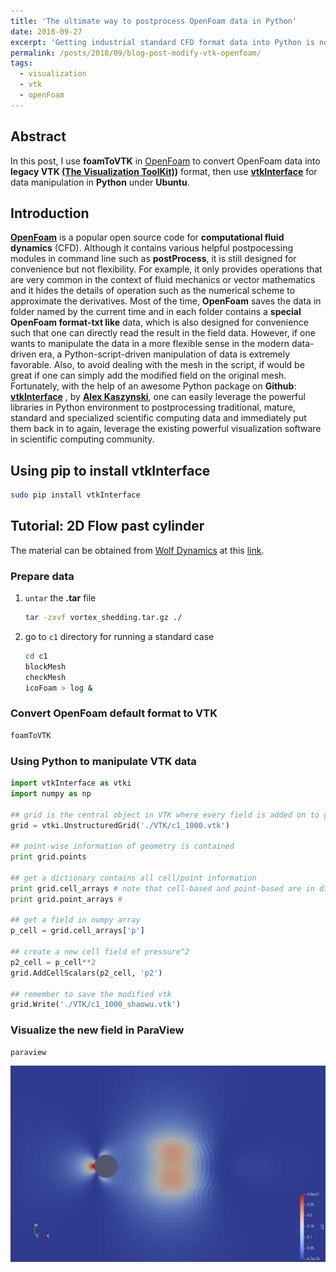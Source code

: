 ```yaml
---
title: 'The ultimate way to postprocess OpenFoam data in Python'
date: 2018-09-27
excerpt: 'Getting industrial standard CFD format data into Python is not that easy as it seems to be. I used a toolkit library and everything works like charm.'
permalink: /posts/2018/09/blog-post-modify-vtk-openfoam/
tags:
  - visualization
  - vtk
  - openFoam
---
```


## Abstract

In this post, I use **foamToVTK** in [OpenFoam](https://www.openfoam.com/) to convert OpenFoam data into **legacy VTK [(The Visualization ToolKit)](https://www.vtk.org/Wiki/VTK))** format, then use **[vtkInterface](https://github.com/akaszynski/vtkInterface)** for data manipulation in **Python** under **Ubuntu**. 

## Introduction

[**OpenFoam**](https://www.openfoam.com/) is a popular open source code for **computational fluid dynamics** (CFD). Although it contains various helpful postpocessing modules in command line such as **postProcess**, it is still designed for convenience but not flexibility. For example, it only provides operations that are very common in the context of fluid mechanics or vector mathematics and it hides the details of operation such as the numerical scheme to approximate the derivatives. Most of the time, **OpenFoam** saves the data in folder named by the current time and in each folder contains a **special OpenFoam format-txt like** data, which is also designed for convenience such that one can directly read the result in the field data. However, if one wants to manipulate the data in a more flexible sense in the modern data-driven era, a Python-script-driven manipulation of data is extremely favorable. Also, to avoid dealing with the mesh in the script, if would be great if one can simply add the modified field on the original mesh. Fortunately, with the help of an awesome Python package on **Github**: **[vtkInterface](https://github.com/akaszynski/vtkInterface)** , by **[Alex Kaszynski](https://github.com/akaszynski)**, one can easily leverage the powerful libraries in Python environment to postprocessing traditional, mature, standard and specialized scientific computing data and immediately put them back in to again, leverage the existing powerful visualization software in scientific computing community. 

## Using pip to install vtkInterface

```bash
sudo pip install vtkInterface 
```

## Tutorial: 2D Flow past cylinder

The material can be obtained from [Wolf Dynamics](http://www.wolfdynamics.com) at this [link](http://www.wolfdynamics.com/images/begtuts/vortex_shedding.tar.gz). 

### Prepare data

1. `untar` the **.tar** file

   ```bash
   tar -zxvf vortex_shedding.tar.gz ./
   ```

2. go to `c1` directory for running a standard case

   ```bash
   cd c1
   blockMesh
   checkMesh
   icoFoam > log &
   ```

### Convert OpenFoam default format to VTK

```bash
foamToVTK
```

### Using Python to manipulate VTK data

```python
import vtkInterface as vtki
import numpy as np

## grid is the central object in VTK where every field is added on to grid
grid = vtki.UnstructuredGrid('./VTK/c1_1000.vtk')

## point-wise information of geometry is contained
print grid.points

## get a dictionary contains all cell/point information
print grid.cell_arrays # note that cell-based and point-based are in different size
print grid.point_arrays # 

## get a field in numpy array
p_cell = grid.cell_arrays['p']

## create a new cell field of pressure^2
p2_cell = p_cell**2
grid.AddCellScalars(p2_cell, 'p2')

## remember to save the modified vtk
grid.Write('./VTK/c1_1000_shaowu.vtk')
```

### Visualize the new field in ParaView

```bash
paraview  
```


![Screen shot](/images/blog-10-20-save.png)
